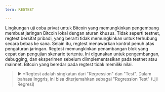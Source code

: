 ```yaml
---
term: REGTEST

---
```

Lingkungan uji coba privat untuk Bitcoin yang memungkinkan pengembang membuat jaringan Bitcoin lokal dengan aturan khusus. Tidak seperti testnet, regtest bersifat pribadi, yang berarti tidak memungkinkan untuk terhubung secara bebas ke sana. Selain itu, regtest menawarkan kontrol penuh atas pengaturan jaringan. Regtest memungkinkan penambangan blok yang cepat dan pengujian skenario tertentu. Ini digunakan untuk pengembangan, debugging, dan eksperimen sebelum diimplementasikan pada testnet atau mainnet. Bitcoin yang beredar pada regtest tidak memiliki nilai.

> ► *Regtest adalah singkatan dari "Regression" dan "Test". Dalam bahasa Inggris, ini bisa diterjemahkan sebagai "Regression Test" (Uji Regresi)
